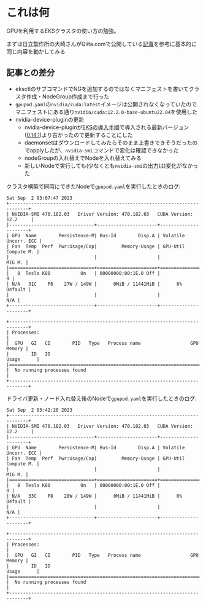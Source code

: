 # これは何

GPUを利用するEKSクラスタの使い方の勉強。

まずは日立製作所の大崎さんがQiita.comで公開している[記事][qiita-osaki]を参考に基本的に同じ内容を動かしてみる

[qiita-osaki]: https://qiita.com/Hiroyuki_OSAKI/items/fa465fe48cfa191ded5a

## 記事との差分

- eksctlのサブコマンドでNGを追加するのではなくマニフェストを書いてクラスタ作成・NodeGroup作成まで行った
- `gpupod.yaml`の`nvidia/cuda:latest`イメージは公開されなくなっていたのでマニフェストにある通り`nvidia/cuda:12.2.0-base-ubuntu22.04`を使用した
- nvidia-device-pluginの更新
    - nvidia-device-pluginが[EKSの導入手順][use-gpu-ami]で導入される最新バージョン([0.14.1][k8s-device-plugin-release])より古かったので更新することにした
    - daemonsetはダウンロードしてみたらそのまま上書きできそうだったのでapplyしたが、`nvidia-smi`コマンドで変化は確認できなかった
    - nodeGroupの入れ替えでNodeを入れ替えてみる
    - 新しいNodeで実行しても(少なくとも`nvidia-smi`の出力は)変化がなかった

[use-gpu-ami]: https://docs.aws.amazon.com/ja_jp/eks/latest/userguide/eks-optimized-ami.html#gpu-ami
[k8s-device-plugin-release]: https://github.com/NVIDIA/k8s-device-plugin/releases/tag/v0.14.1

クラスタ構築で同時にできたNodeで`gpupod.yaml`を実行したときのログ:

```text
Sat Sep  2 03:07:47 2023
+-----------------------------------------------------------------------------+
| NVIDIA-SMI 470.182.03   Driver Version: 470.182.03   CUDA Version: 12.2     |
|-------------------------------+----------------------+----------------------+
| GPU  Name        Persistence-M| Bus-Id        Disp.A | Volatile Uncorr. ECC |
| Fan  Temp  Perf  Pwr:Usage/Cap|         Memory-Usage | GPU-Util  Compute M. |
|                               |                      |               MIG M. |
|===============================+======================+======================|
|   0  Tesla K80           On   | 00000000:00:1E.0 Off |                    0 |
| N/A   31C    P8    27W / 149W |      0MiB / 11441MiB |      0%      Default |
|                               |                      |                  N/A |
+-------------------------------+----------------------+----------------------+

+-----------------------------------------------------------------------------+
| Processes:                                                                  |
|  GPU   GI   CI        PID   Type   Process name                  GPU Memory |
|        ID   ID                                                   Usage      |
|=============================================================================|
|  No running processes found                                                 |
+-----------------------------------------------------------------------------+
```

ドライバ更新・ノード入れ替え後のNodeで`gpupod.yaml`を実行したときのログ:

```text
Sat Sep  2 03:42:20 2023
+-----------------------------------------------------------------------------+
| NVIDIA-SMI 470.182.03   Driver Version: 470.182.03   CUDA Version: 12.2     |
|-------------------------------+----------------------+----------------------+
| GPU  Name        Persistence-M| Bus-Id        Disp.A | Volatile Uncorr. ECC |
| Fan  Temp  Perf  Pwr:Usage/Cap|         Memory-Usage | GPU-Util  Compute M. |
|                               |                      |               MIG M. |
|===============================+======================+======================|
|   0  Tesla K80           On   | 00000000:00:1E.0 Off |                    0 |
| N/A   33C    P8    28W / 149W |      0MiB / 11441MiB |      0%      Default |
|                               |                      |                  N/A |
+-------------------------------+----------------------+----------------------+

+-----------------------------------------------------------------------------+
| Processes:                                                                  |
|  GPU   GI   CI        PID   Type   Process name                  GPU Memory |
|        ID   ID                                                   Usage      |
|=============================================================================|
|  No running processes found                                                 |
+-----------------------------------------------------------------------------+
```

